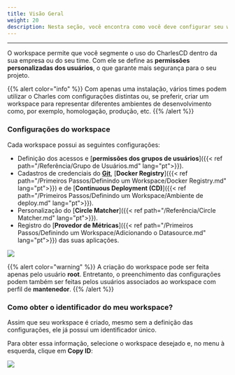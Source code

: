 ```yaml
---
title: Visão Geral
weight: 20
description: Nesta seção, você encontra como você deve configurar seu workspace dentro do Charles.
---
```


---

O workspace permite que você segmente o uso do CharlesCD dentro da sua empresa ou do seu time. Com ele se define as **permissões personalizadas dos usuários**, o que garante mais segurança para o seu projeto.

{{% alert color="info" %}}
Com apenas uma instalação, vários times podem utilizar o Charles com configurações distintas ou, se preferir, criar um workspace para representar diferentes ambientes de desenvolvimento como, por exemplo, homologação, produção, etc. 
{{% /alert %}}

### **Configurações do workspace**

Cada workspace possui as seguintes configurações:

* Definição dos acessos e [**permissões dos grupos de usuários**]({{< ref path="/Referência/Grupo de Usuários.md" lang="pt">}}).
* Cadastros de credenciais do [**Git**](https://github.com/), [**Docker Registry**]({{< ref path="/Primeiros Passos/Definindo um Workspace/Docker Registry.md" lang="pt">}}) e de [**Continuous Deployment \(CD\)**]({{< ref path="/Primeiros Passos/Definindo um Workspace/Ambiente de deploy.md" lang="pt">}}).
* Personalização do [**Circle Matcher**]({{< ref path="/Referência/Circle Matcher.md" lang="pt">}}).
* Registro do [**Provedor de Métricas**]({{< ref path="/Primeiros Passos/Definindo um Workspace/Adicionando o Datasource.md" lang="pt">}})
 das suas aplicações.

![](/shared/defining-workspace.png)

{{% alert color="warning" %}}
A criação do workspace pode ser feita apenas pelo usuário **root**. Entretanto, o preenchimento das configurações podem também ser feitas pelos usuários associados ao workspace com perfil de **mantenedor**.
{{% /alert %}}

### **Como obter o identificador do meu workspace?**

Assim que seu workspace é criado, mesmo sem a definição das configurações, ele já possui um identificador único. 

Para obter essa informação, selecione o workspace desejado e, no menu à esquerda, clique em **Copy ID**:

![](/shared/workspace_copyid%20%281%29.gif)